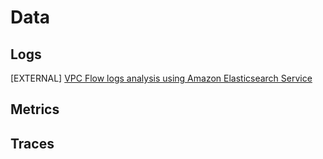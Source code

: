 # Data

## Logs
[EXTERNAL] [VPC Flow logs analysis using Amazon Elasticsearch Service](https://amazon-es-vpc-flowlogs.workshop.aws/en/)

## Metrics

## Traces
